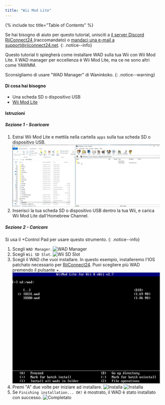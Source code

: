 ```yaml
---
title: "Wii Mod Lite"
---
```


{% include toc title="Table of Contents" %}

Se hai bisogno di aiuto per questo tutorial, unisciti a [il server Discord RiiConnect24 ](https://discord.gg/b4Y7jfD) (raccomandato) o [mandaci una e-mail a support@riiconnect24.net](mailto:support@riiconnect24.net).
{: .notice--info}

Questo tutorial ti spiegherà come installare WAD sulla tua Wii con Wii Mod Lite. Il WAD manager per eccellenza è Wii Mod Lite, ma ce ne sono altri come YAWMM.

Sconsigliamo di usare "WAD Manager" di Waninkoko.
{: .notice--warning}

#### Di cosa hai bisogno
* Una scheda SD o dispositivo USB
* [Wii Mod Lite](https://github.com/RiiConnect24/Wii-Mod-Lite/releases)

#### Istruzioni

##### Sezione 1 - Scaricare

1. Estrai Wii Mod Lite e mettila nella cartella `apps` sulla tua scheda SD o dispositivo USB. ![Spostare e Lasciare scheda SD](/images/WiiModLite/1.gif)
2. Inserisci la tua scheda SD o dispositivo USB dentro la tua Wii, e carica Wii Mod Lite dall'Homebrew Channel.

##### Sezione 2 - Caricare

Si usa il +Control Pad per usare questo strumento.
{: .notice--info}

1. Scegli `WAD Manager`. ![WAD Manager](/images/WiiModLite/2.png)
2. Scegli `Wii SD Slot`. ![Wii SD Slot](/images/WiiModLite/3.png)
3. Scegli il WAD che vuoi installare. In questo esempio, installeremo l'IOS patchato necessario per [RiiConnect24](riiconnect24). Puoi scegliere più WAD premendo il pulsante +. ![Selezionali](/images/WiiModLite/4.gif)
4. Premi "A" due volte per iniziare ad installare. ![Installa](/images/WiiModLite/5.png) ![Installa](/images/WiiModLite/6.png)
5. Se `Finishing installation... OK!` è mostrato, il WAD è stato installato con successo. ![Completato](/images/WiiModLite/7.png) 
